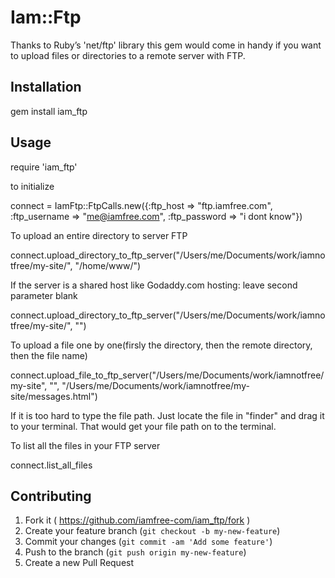 # Iam::Ftp

Thanks to Ruby’s 'net/ftp' library this gem would come in handy if you want to upload files or directories to a remote server with FTP.

## Installation

gem install iam_ftp


## Usage

require 'iam_ftp'

to initialize

connect = IamFtp::FtpCalls.new({:ftp_host => "ftp.iamfree.com", :ftp_username => "me@iamfree.com", :ftp_password => "i dont know"})

To upload an entire directory to server FTP

connect.upload_directory_to_ftp_server("/Users/me/Documents/work/iamnotfree/my-site/", "/home/www/")


If the server is a shared host like Godaddy.com hosting: leave second parameter blank

connect.upload_directory_to_ftp_server("/Users/me/Documents/work/iamnotfree/my-site/", "")


To upload a file one by one(firsly the directory, then the remote directory, then the file name)

connect.upload_file_to_ftp_server("/Users/me/Documents/work/iamnotfree/my-site", "", "/Users/me/Documents/work/iamnotfree/my-site/messages.html")


If it is too hard to type the file path. Just  locate the file in "finder" and drag it to your terminal. That would get your file path on to the terminal.

To list all the files in your FTP server

connect.list_all_files

## Contributing

1. Fork it ( https://github.com/iamfree-com/iam_ftp/fork )
2. Create your feature branch (`git checkout -b my-new-feature`)
3. Commit your changes (`git commit -am 'Add some feature'`)
4. Push to the branch (`git push origin my-new-feature`)
5. Create a new Pull Request
